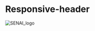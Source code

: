 # Responsive-header
![SENAI_logo](https://github.com/user-attachments/assets/833642d1-9318-4397-885a-ed49f105af11)
